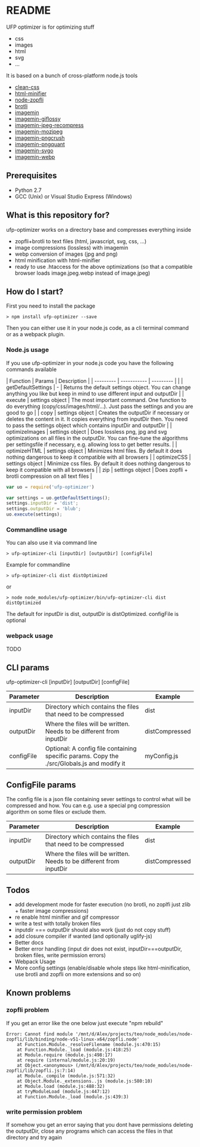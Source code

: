 # README #

UFP optimizer is for optimizing stuff

* css
* images
* html
* svg
* ...

It is based on a bunch of cross-platform node.js tools


* [clean-css](https://www.npmjs.com/package/clean-css)
* [html-minifier](https://www.npmjs.com/package/html-minifier)
* [node-zopfli](https://www.npmjs.com/package/)
* [brotli](https://www.npmjs.com/package/brotli)
* [imagemin](https://www.npmjs.com/package/imagemin)
* [imagemin-giflossy](https://www.npmjs.com/package/imagemin-giflossy)
* [imagemin-jpeg-recompress](https://www.npmjs.com/package/imagemin-jpeg-recompress)
* [imagemin-mozjpeg](https://www.npmjs.com/package/imagemin-mozjpeg)
* [imagemin-pngcrush](https://www.npmjs.com/package/imagemin-pngcrush)
* [imagemin-pngquant](https://www.npmjs.com/package/imagemin-pngquant)
* [imagemin-svgo](https://www.npmjs.com/package/imagemin-svgo)
* [imagemin-webp](https://www.npmjs.com/package/imagemin-webp)

## Prerequisites ##

* Python 2.7
* GCC (Unix) or Visual Studio Express (Windows)

## What is this repository for? ##

ufp-optimizer works on a directory base and compresses everything inside

* zopfli+brotli to text files (html, javascript, svg, css, ...)
* image compressions (lossless) with imagemin
* webp conversion of images (jpg and png)
* html minification with html-minifier
* ready to use .htaccess for the above optimizations (so that a compatible browser loads image.jpeg.webp instead of image.jpeg)

## How do I start? ##

First you need to install the package

```
> npm install ufp-optimizer --save
```


Then you can either use it in your node.js code, as a cli terminal command or as a webpack plugin.

### Node.js usage ###

If you use ufp-optimizer in your node.js code you have the following commands available


| Function | Params | Description |
| --------- | ----------- | --------- |                                  |
| getDefaultSettings  | - | Returns the default settings object. You can change anything you like but keep in mind to use different input and outputDir |
| execute  | settings object | The most important command. One function to do everything (copy/css/images/html/...). Just pass the settings and you are good to go |
| copy | settings object | Creates the outputDir if necessary or deletes the content in it. It copies everything from inputDir then. You need to pass the settings object which contains inputDir and outputDir |
| optimizeImages | settings object | Does lossless png, jpg and svg optimizations on all files in the outputDir. You can fine-tune the algorithms per settingsfile if necessary, e.g. allowing loss to get better results. |
| optimizeHTML | settings object |  Minimizes html files. By default it does nothing dangerous to keep it compatible with all browsers |
| optimizeCSS | settings object | Minimize css files. By default it does nothing dangerous to keep it compatible with all browsers |
| zip | settings object | Does zopfli + brotli compression on all text files |


```javascript
var uo = require('ufp-optimizer')

var settings = uo.getDefaultSettings();
settings.inputDir = 'dist';
settings.outputDir = 'blub';
uo.execute(settings);
```


### Commandline usage ###

You can also use it via command line

```
> ufp-optimizer-cli [inputDir] [outputDir] [configFile]
```

Example for commandline

```
> ufp-optimizer-cli dist distOptimized
```

or

```
> node node_modules/ufp-optimizer/bin/ufp-optimizer-cli dist distOptimized
```


The default for inputDir is dist, outputDir is distOptimized. configFile is optional


### webpack usage ###

TODO

## CLI params ##

ufp-optimizer-cli [inputDir] [outputDir] [configFile]

| Parameter | Description                                     | Example |
| --------- | -----------                                     | ------- |
| inputDir  | Directory which contains the files that need to be compressed | dist    |
| outputDir  | Where the files will be written. Needs to be different from inputDir | distCompressed    |
| configFile  | Optional: A config file containing specific params. Copy the ./src/Globals.js and modify it | myConfig.js    |

## ConfigFile params ##

The config file is a json file containing sever settings to control what will be compressed and how. You can e.g. use a special png compression algorithm on some files or exclude them.

| Parameter | Description                                     | Example |
| --------- | -----------                                     | ------- |
| inputDir  | Directory which contains the files that need to be compressed | dist    |
| outputDir  | Where the files will be written. Needs to be different from inputDir | distCompressed    |

## Todos ##

* add development mode for faster execution (no brotli, no zoplfi just zlib + faster image compressions)
* re enable html minifier and gif compressor
* write a test with totally broken files
* inputdir === outputDir should also work (just do not copy stuff)
* add closure compiler if wanted (and optionally uglify-js)
* Better docs
* Better error handling (input dir does not exist, inputDir===outputDir, broken files, write permission errors)
* Webpack Usage
* More config settings (enable/disable whole steps like html-minification, use brotli and zopfli on more extensions and so on)

## Known problems ##

### zopfli problem ###

If you get an error like the one below just execute "npm rebuild"

```
Error: Cannot find module '/mnt/d/Alex/projects/teo/node_modules/node-zopfli/lib/binding/node-v51-linux-x64/zopfli.node'
    at Function.Module._resolveFilename (module.js:470:15)
    at Function.Module._load (module.js:418:25)
    at Module.require (module.js:498:17)
    at require (internal/module.js:20:19)
    at Object.<anonymous> (/mnt/d/Alex/projects/teo/node_modules/node-zopfli/lib/zopfli.js:7:14)
    at Module._compile (module.js:571:32)
    at Object.Module._extensions..js (module.js:580:10)
    at Module.load (module.js:488:32)
    at tryModuleLoad (module.js:447:12)
    at Function.Module._load (module.js:439:3)
```


### write permission problem ###

If somehow you get an error saying that you dont have permissions deleting the outputDir, close any programs which can access the files in that directory and try again
